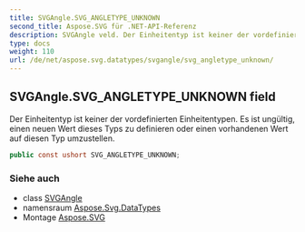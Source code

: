 ```yaml
---
title: SVGAngle.SVG_ANGLETYPE_UNKNOWN
second_title: Aspose.SVG für .NET-API-Referenz
description: SVGAngle veld. Der Einheitentyp ist keiner der vordefinierten Einheitentypen. Es ist ungültig einen neuen Wert dieses Typs zu definieren oder einen vorhandenen Wert auf diesen Typ umzustellen.
type: docs
weight: 110
url: /de/net/aspose.svg.datatypes/svgangle/svg_angletype_unknown/
---
```

## SVGAngle.SVG_ANGLETYPE_UNKNOWN field

Der Einheitentyp ist keiner der vordefinierten Einheitentypen. Es ist ungültig, einen neuen Wert dieses Typs zu definieren oder einen vorhandenen Wert auf diesen Typ umzustellen.

```csharp
public const ushort SVG_ANGLETYPE_UNKNOWN;
```

### Siehe auch

* class [SVGAngle](../)
* namensraum [Aspose.Svg.DataTypes](../../svgangle/)
* Montage [Aspose.SVG](../../../)


